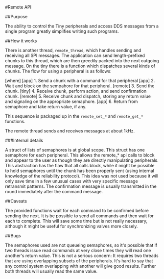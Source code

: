 #Remote API

##Purpose

The ability to control the Tiny peripherals and access DDS messages from a single program greatly simplifies writing such programs.

##How it works

There is another thread, `remote_thread`, which handles sending and receiving all SPI messages. The application can send length-prefixed chunks to this thread, which are then greedily packed into the next outgoing message. On the tiny there is a function which dispatches several kinds of chunks. The flow for using a peripheral is as follows:

[where]
[app] 1. Send a chunk with a command for that peripheral
[app] 2. Wait and block on the sempahore for that peripheral.
[remote] 3. Send the chunk.
[tiny] 4. Receive chunk, perform action, and send confirmation chunk.
[remote] 5. Receive chunk and dispatch, storing any return value and signaling on the appropriate semaphore.
[app] 6. Return from semaphore and take return value, if any.

This sequence is packaged up in the `remote_set_*` and `remote_get_*` functions.

The remote thread sends and receives messages at about 1kHz.

###Internal details

A struct of lists of semaphores is at global scope. This struct has one semaphore for each peripheral. This allows the remote_* api calls to block and appear to the user as though they are directly manipulating peripherals. This abstraction has the flaw that all calls block, while it might be possible to hold semaphores until the chunk has been properly sent (using internal knowledge of the reliability protocol). This idea was not used because it will only save time in a few unusual cases with very specific message retransmit patterns. The confirmation message is usually transmitted in the round immediately after the command message.

##Caveats

The provided functions wait for each command to be confirmed before sending the next. It is be possible to send all commands and then wait for each to complete. This will save some time but is not really necessary, although it might be useful for synchronizing valves more closely.

##Bugs

The semaphores used are not queueing semaphores, so it's possible that if two threads issue read commands at very close times they will read one another's return value. This is not a serious concern: It requires two threads that are using overlapping subsets of the peripherals. It's hard to say that any control system overlapping with another will give good results. Further both threads will usually read the same value.